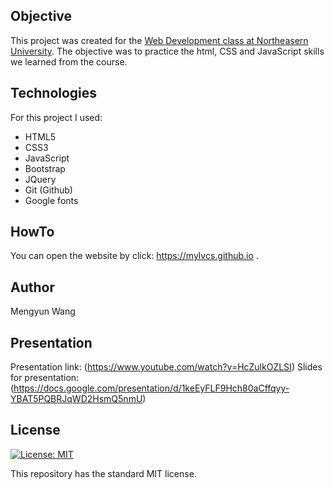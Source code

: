
## Objective
This project was created for the [Web Development class at Northeasern University](http://johnguerra.co/classes/webDevelopment_spring_2019/). 
The objective was to practice the html, CSS and JavaScript skills we learned from the course.

## Technologies
For this project I used: 
* HTML5
* CSS3
* JavaScript
* Bootstrap
* JQuery
* Git (Github)
* Google fonts

## HowTo
You can open the website by click: https://mylvcs.github.io . 

## Author
Mengyun Wang

## Presentation
Presentation link: (https://www.youtube.com/watch?v=HcZulkOZLSI)
Slides for presentation: (https://docs.google.com/presentation/d/1keEyFLF9Hch80aCffqyy-YBAT5PQBRJqWD2HsmQ5nmU)

## License
[![License: MIT](https://img.shields.io/badge/License-MIT-yellow.svg)](https://opensource.org/licenses/MIT)

This repository has the standard MIT license. 
